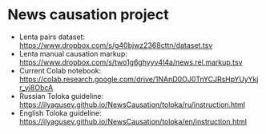 # News causation project

- Lenta pairs dataset: https://www.dropbox.com/s/g40bjwz2368cttn/dataset.tsv
- Lenta manual causation markup: https://www.dropbox.com/s/two1g6ghyyv4l4a/news.rel.markup.tsv
- Current Colab notebook: https://colab.research.google.com/drive/1NAnD0OJ0TnYCJRsHpYUyYkjr_yi8ObcA
- Russian Toloka guideline: https://ilyagusev.github.io/NewsCausation/toloka/ru/instruction.html
- English Toloka guideline: https://ilyagusev.github.io/NewsCausation/toloka/en/instruction.html

